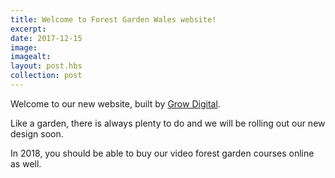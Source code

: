 ```yaml
---
title: Welcome to Forest Garden Wales website!
excerpt: 
date: 2017-12-15
image: 
imagealt: 
layout: post.hbs
collection: post
---
```


Welcome to our new website, built by [Grow Digital](https://www.growdigital.org/).

Like a garden, there is always plenty to do and we will be rolling out our new design soon.

In 2018, you should be able to buy our video forest garden courses online as well.
